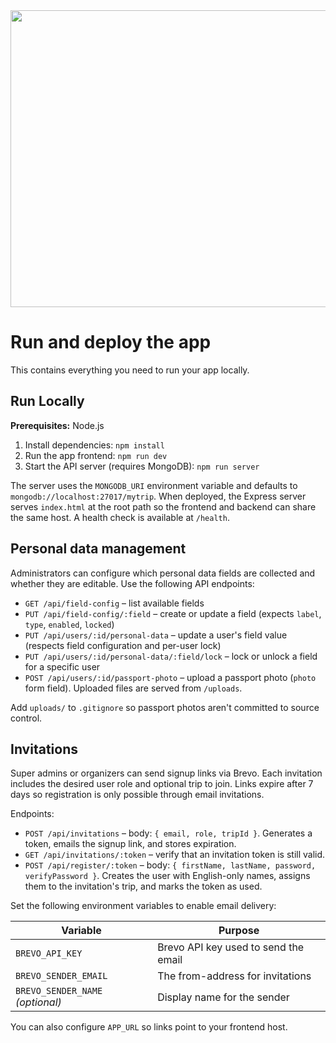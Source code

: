 <div align="center">
<img width="1200" height="475" alt="GHBanner" src="https://github.com/user-attachments/assets/0aa67016-6eaf-458a-adb2-6e31a0763ed6" />
</div>

# Run and deploy the app

This contains everything you need to run your app locally.

## Run Locally

**Prerequisites:**  Node.js


1. Install dependencies:
   `npm install`
2. Run the app frontend:
   `npm run dev`
3. Start the API server (requires MongoDB):
   `npm run server`

The server uses the `MONGODB_URI` environment variable and defaults to `mongodb://localhost:27017/mytrip`.
When deployed, the Express server serves `index.html` at the root path so the frontend and backend can share the same host. A health check is available at `/health`.

## Personal data management

Administrators can configure which personal data fields are collected and whether they are editable. Use the following API endpoints:

- `GET /api/field-config` – list available fields
- `PUT /api/field-config/:field` – create or update a field (expects `label`, `type`, `enabled`, `locked`)
- `PUT /api/users/:id/personal-data` – update a user's field value (respects field configuration and per-user lock)
- `PUT /api/users/:id/personal-data/:field/lock` – lock or unlock a field for a specific user
- `POST /api/users/:id/passport-photo` – upload a passport photo (`photo` form field). Uploaded files are served from `/uploads`.

Add `uploads/` to `.gitignore` so passport photos aren't committed to source control.

## Invitations

Super admins or organizers can send signup links via Brevo. Each invitation includes the desired user role and optional trip to join. Links expire after 7 days so registration is only possible through email invitations.

Endpoints:

- `POST /api/invitations` – body: `{ email, role, tripId }`. Generates a token, emails the signup link, and stores expiration.
- `GET /api/invitations/:token` – verify that an invitation token is still valid.
- `POST /api/register/:token` – body: `{ firstName, lastName, password, verifyPassword }`. Creates the user with English-only names, assigns them to the invitation's trip, and marks the token as used.

Set the following environment variables to enable email delivery:

| Variable | Purpose |
| -------- | ------- |
| `BREVO_API_KEY` | Brevo API key used to send the email |
| `BREVO_SENDER_EMAIL` | The from-address for invitations |
| `BREVO_SENDER_NAME` *(optional)* | Display name for the sender |

You can also configure `APP_URL` so links point to your frontend host.
